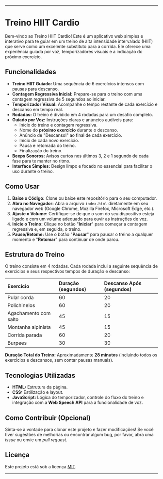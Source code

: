 ---

# Treino HIIT Cardio

Bem-vindo ao Treino HIIT Cardio! Este é um aplicativo web simples e interativo para te guiar em um treino de alta intensidade intervalado (HIIT) que serve como um excelente substituto para a corrida. Ele oferece uma experiência guiada por voz, temporizadores visuais e a indicação do próximo exercício.

## Funcionalidades

* **Treino HIIT Guiado:** Uma sequência de 6 exercícios intensos com pausas para descanso.
* **Contagem Regressiva Inicial:** Prepare-se para o treino com uma contagem regressiva de 5 segundos ao iniciar.
* **Temporizador Visual:** Acompanhe o tempo restante de cada exercício e descanso em tempo real.
* **Rodadas:** O treino é dividido em 4 rodadas para um desafio completo.
* **Guiado por Voz:** Instruções claras e anúncios audíveis para:
    * Início do treino e contagem regressiva.
    * Nome do **próximo exercício** durante o descanso.
    * Anúncio de "Descanso!" ao final de cada exercício.
    * Início de cada novo exercício.
    * Pausa e retomada do treino.
    * Finalização do treino.
* **Beeps Sonoros:** Avisos curtos nos últimos 3, 2 e 1 segundo de cada fase para te manter no ritmo.
* **Interface Simples:** Design limpo e focado no essencial para facilitar o uso durante o treino.

## Como Usar

1.  **Baixe o Código:** Clone ou baixe este repositório para o seu computador.
2.  **Abra no Navegador:** Abra o arquivo `index.html` diretamente em seu navegador web (Google Chrome, Mozilla Firefox, Microsoft Edge, etc.).
3.  **Ajuste o Volume:** Certifique-se de que o som do seu dispositivo esteja ligado e com um volume adequado para ouvir as instruções de voz.
4.  **Inicie o Treino:** Clique no botão "**Iniciar**" para começar a contagem regressiva e, em seguida, o treino.
5.  **Pause/Retome:** Use o botão "**Pausar**" para pausar o treino a qualquer momento e "**Retomar**" para continuar de onde parou.

## Estrutura do Treino

O treino consiste em 4 rodadas. Cada rodada inclui a seguinte sequência de exercícios e seus respectivos tempos de duração e descanso:

| Exercício             | Duração (segundos) | Descanso Após (segundos) |
| :-------------------- | :----------------- | :----------------------- |
| Pular corda           | 60                 | 20                       |
| Polichinelos          | 60                 | 20                       |
| Agachamento com salto | 45                 | 15                       |
| Montanha alpinista    | 45                 | 15                       |
| Corrida parada        | 60                 | 20                       |
| Burpees               | 30                 | 30                       |

**Duração Total do Treino:** Aproximadamente **28 minutos** (incluindo todos os exercícios e descansos, sem contar pausas manuais).

## Tecnologias Utilizadas

* **HTML:** Estrutura da página.
* **CSS:** Estilização e layout.
* **JavaScript:** Lógica do temporizador, controle do fluxo do treino e integração com a **Web Speech API** para a funcionalidade de voz.

## Como Contribuir (Opcional)

Sinta-se à vontade para clonar este projeto e fazer modificações! Se você tiver sugestões de melhorias ou encontrar algum bug, por favor, abra uma *issue* ou envie um *pull request*.

## Licença

Este projeto está sob a licença [MIT](https://opensource.org/licenses/MIT).

---